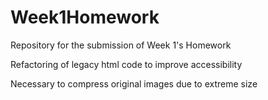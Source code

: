 # Week1Homework
Repository for the submission of Week 1's Homework

Refactoring of legacy html code to improve accessibility

Necessary to compress original images due to extreme size

